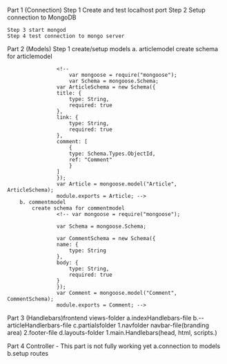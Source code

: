 Part 1 (Connection)
    Step 1 Create and test localhost port
        <!-- // 
    var port = process.env.PORT || 3000;
    app.listen(port, function() {
    console.log("Listening on PORT " + port);
    }); -->
    Step 2 Setup connection to MongoDB
    <!-- /
    mongoose.connect("mongodb://localhost/scraped_news");
    // const MONGODB_URI =
    //   process.env.MONGODB_URI || "mongodb://localhost/scraper_news";
    // mongoose.connect(MONGODB_URI, { useNewUrlParser: true }); -->

    Step 3 start mongod
    Step 4 test connection to mongo server

Part 2 (Models)
    Step 1 create/setup models
        a. articlemodel 
            create schema for articlemodel
            

                    <!-- 
                        var mongoose = require("mongoose");
                        var Schema = mongoose.Schema;
                    var ArticleSchema = new Schema({
                    title: {
                        type: String,
                        required: true
                    },
                    link: {
                        type: String,
                        required: true
                    },
                    comment: [
                        {
                        type: Schema.Types.ObjectId,
                        ref: "Comment"
                        }
                    ]
                    });
                    var Article = mongoose.model("Article", ArticleSchema);
                    module.exports = Article; -->
        b. commentmodel
            create schema for commentmodel
                    <!-- var mongoose = require("mongoose");

                    var Schema = mongoose.Schema;
                    
                    var CommentSchema = new Schema({
                    name: {
                        type: String
                    },
                    body: {
                        type: String,
                        required: true
                    }
                    });
                    var Comment = mongoose.model("Comment", CommentSchema);
                    module.exports = Comment; -->

Part 3 (Handlebars)frontend
    views-folder
        a.indexHandlebars-file
        b.--articleHandlerbars-file
        c.partialsfolder
            1.navfolder
                navbar-file(branding area)
            2.footer-file
        d.layouts-folder
            1.main.Handlebars(head, html, scripts.)
            
Part 4 Controller - This part is not fully working yet
        a.connection to models
        b.setup routes

